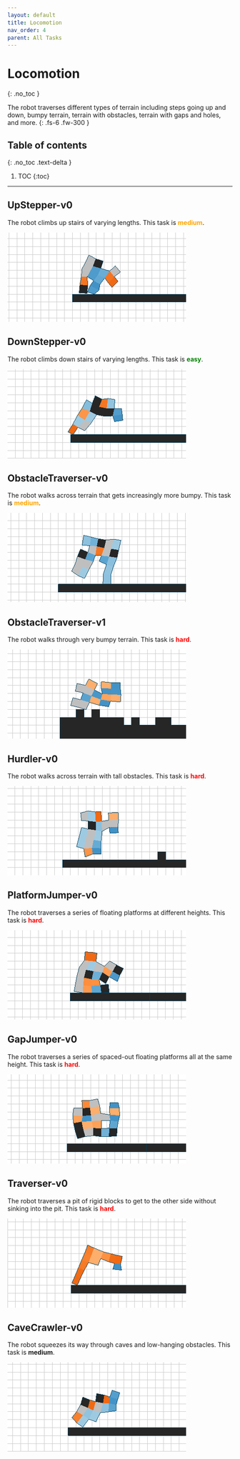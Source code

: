 ```yaml
---
layout: default
title: Locomotion
nav_order: 4
parent: All Tasks
---
```


# Locomotion
{: .no_toc }

The robot traverses different types of terrain including steps going up and down, bumpy terrain, terrain with obstacles, terrain with gaps and holes, and more.
{: .fs-6 .fw-300 }

## Table of contents
{: .no_toc .text-delta }

1. TOC
{:toc}

---

## UpStepper-v0

The robot climbs up stairs of varying lengths. This task is <span style="color:orange">**medium**</span>.

![upstepperv0](../assets/images/ga_steps_up_1_g46_r2.gif)

## DownStepper-v0

The robot climbs down stairs of varying lengths. This task is <span style="color:green">**easy**</span>.

![downstepperv0](../assets/images/ga_steps_down_1_g30_r2.gif)

## ObstacleTraverser-v0

The robot walks across terrain that gets increasingly more bumpy. This task is <span style="color:orange">**medium**</span>.

![obstacletraverserv0](../assets/images/ga_walking_bumpy_2_g46_r1.gif)

## ObstacleTraverser-v1

The robot walks through very bumpy terrain. This task is <span style="color:red">**hard**</span>.

![obstacletraverserv1](../assets/images/ga_walking_bumpy1_3_g46_r2.gif)

## Hurdler-v0

The robot walks across terrain with tall obstacles. This task is <span style="color:red">**hard**</span>.

![hurdlerv0](../assets/images/ga_vertical_barrier_1_g46_r3.gif)

## PlatformJumper-v0

The robot traverses a series of floating platforms at different heights. This task is <span style="color:red">**hard**</span>.

![platformjumperv0](../assets/images/ga_floating_platform_2_g46_r1.gif)

## GapJumper-v0

The robot traverses a series of spaced-out floating platforms all at the same height. This task is <span style="color:red">**hard**</span>.

![gapjumperv0](../assets/images/ga_gaps_3_g46_r1.gif)

## Traverser-v0

The robot traverses a pit of rigid blocks to get to the other side without sinking into the pit. This task is <span style="color:red">**hard**</span>.

![traverserv0](../assets/images/cppn_block_soup_1_g19_r1.gif)

## CaveCrawler-v0

The robot squeezes its way through caves and low-hanging obstacles. This task is <span style="color:medium">**medium**</span>.

![traverserv0](../assets/images/ga_duck_1_g46_r2.gif)
